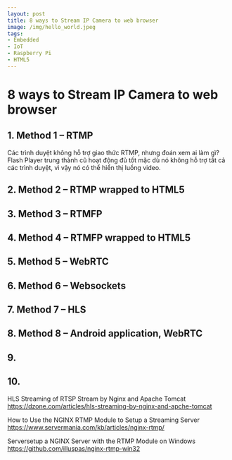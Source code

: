 ```yaml
---
layout: post
title: 8 ways to Stream IP Camera to web browser
image: /img/hello_world.jpeg
tags:
- Embedded
- IoT
- Raspberry Pi
- HTML5
---
```


# 8 ways to Stream IP Camera to web browser
## 1. Method 1 – RTMP
Các trình duyệt không hỗ trợ giao thức RTMP, nhưng đoán xem ai làm gì? Flash Player trung thành cũ hoạt động đủ tốt mặc dù nó không hỗ trợ tất cả các trình duyệt, vì vậy nó có thể hiển thị luồng video.

## 2. Method 2 – RTMP wrapped to HTML5
## 3. Method 3 – RTMFP
## 4. Method 4 – RTMFP wrapped to HTML5
## 5. Method 5 – WebRTC
## 6. Method 6 – Websockets
## 7. Method 7 – HLS
## 8. Method 8 – Android application, WebRTC
## 9. 
## 10. 


HLS Streaming of RTSP Stream by Nginx and Apache Tomcat  
https://dzone.com/articles/hls-streaming-by-nginx-and-apche-tomcat  

How to Use the NGINX RTMP Module to Setup a Streaming Server  
https://www.servermania.com/kb/articles/nginx-rtmp/  

Serversetup a NGINX Server with the RTMP Module on Windows  
https://github.com/illuspas/nginx-rtmp-win32